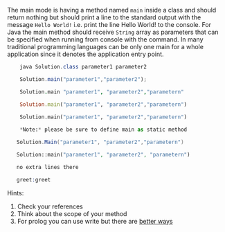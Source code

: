 The main mode is having a method named `main` inside a class and should return nothing but should print a line to the standard output with the message `Hello World!` i.e. print the line Hello World! to the console.
For Java the main method should receive `String` array as parameters that can be specified when running from console with the command.
In many traditional programming languages can be only one main for a whole application since it denotes the application entry point.

```java
    java Solution.class parameter1 parameter2
```    

```javascript
    Solution.main("parameter1","parameter2");
```  

```coffeescript
    Solution.main "parameter1", "parameter2","parametern"
```

```ruby
    Solution.main("parameter1", "parameter2","parametern")
```

```python
    Solution.main("parameter1", "parameter2","parametern")
    
    *Note:* please be sure to define main as static method
```

```csharp
   Solution.Main("parameter1", "parameter2","parametern")
```

```php
   Solution::main("parameter1", "parameter2", "parametern")
```
```sh
   no extra lines there
```

```prolog
   greet:greet
```

Hints:

 1. Check your references 
 2. Think about the scope of your method
 3. For prolog you can use write but there are [better ways](https://gist.github.com/dtonhofer/20bd01f68a924912771d8405fca66a09)